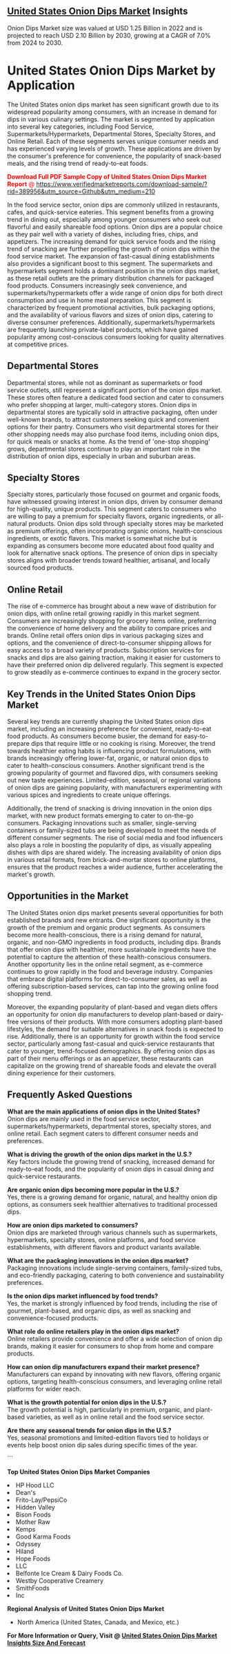 <h2><a href="https://www.verifiedmarketreports.com/download-sample/?rid=389956&amp;utm_source=Github&amp;utm_medium=210" target="_blank">United States Onion Dips Market</a> Insights</h2><p>Onion Dips Market size was valued at USD 1.25 Billion in 2022 and is projected to reach USD 2.10 Billion by 2030, growing at a CAGR of 7.0% from 2024 to 2030.</p><p><h1>United States Onion Dips Market by Application</h1><p>The United States onion dips market has seen significant growth due to its widespread popularity among consumers, with an increase in demand for dips in various culinary settings. The market is segmented by application into several key categories, including Food Service, Supermarkets/Hypermarkets, Departmental Stores, Specialty Stores, and Online Retail. Each of these segments serves unique consumer needs and has experienced varying levels of growth. These applications are driven by the consumer's preference for convenience, the popularity of snack-based meals, and the rising trend of ready-to-eat foods. <p><span class=""><span style="color: #ff0000;"><strong>Download Full PDF Sample Copy of United States Onion Dips Market Report</strong> @ </span><a href="https://www.verifiedmarketreports.com/download-sample/?rid=389956&amp;utm_source=Github&amp;utm_medium=210" target="_blank">https://www.verifiedmarketreports.com/download-sample/?rid=389956&amp;utm_source=Github&amp;utm_medium=210</a></span></p>In the food service sector, onion dips are commonly utilized in restaurants, cafes, and quick-service eateries. This segment benefits from a growing trend in dining out, especially among younger consumers who seek out flavorful and easily shareable food options. Onion dips are a popular choice as they pair well with a variety of dishes, including fries, chips, and appetizers. The increasing demand for quick service foods and the rising trend of snacking are further propelling the growth of onion dips within the food service market. The expansion of fast-casual dining establishments also provides a significant boost to this segment. The supermarkets and hypermarkets segment holds a dominant position in the onion dips market, as these retail outlets are the primary distribution channels for packaged food products. Consumers increasingly seek convenience, and supermarkets/hypermarkets offer a wide range of onion dips for both direct consumption and use in home meal preparation. This segment is characterized by frequent promotional activities, bulk packaging options, and the availability of various flavors and sizes of onion dips, catering to diverse consumer preferences. Additionally, supermarkets/hypermarkets are frequently launching private-label products, which have gained popularity among cost-conscious consumers looking for quality alternatives at competitive prices. <h2>Departmental Stores</h2><p>Departmental stores, while not as dominant as supermarkets or food service outlets, still represent a significant portion of the onion dips market. These stores often feature a dedicated food section and cater to consumers who prefer shopping at larger, multi-category stores. Onion dips in departmental stores are typically sold in attractive packaging, often under well-known brands, to attract customers seeking quick and convenient options for their pantry. Consumers who visit departmental stores for their other shopping needs may also purchase food items, including onion dips, for quick meals or snacks at home. As the trend of 'one-stop shopping' grows, departmental stores continue to play an important role in the distribution of onion dips, especially in urban and suburban areas.<h2>Specialty Stores</h2><p>Specialty stores, particularly those focused on gourmet and organic foods, have witnessed growing interest in onion dips, driven by consumer demand for high-quality, unique products. This segment caters to consumers who are willing to pay a premium for specialty flavors, organic ingredients, or all-natural products. Onion dips sold through specialty stores may be marketed as premium offerings, often incorporating organic onions, health-conscious ingredients, or exotic flavors. This market is somewhat niche but is expanding as consumers become more educated about food quality and look for alternative snack options. The presence of onion dips in specialty stores aligns with broader trends toward healthier, artisanal, and locally sourced food products.<h2>Online Retail</h2><p>The rise of e-commerce has brought about a new wave of distribution for onion dips, with online retail growing rapidly in this market segment. Consumers are increasingly shopping for grocery items online, preferring the convenience of home delivery and the ability to compare prices and brands. Online retail offers onion dips in various packaging sizes and options, and the convenience of direct-to-consumer shipping allows for easy access to a broad variety of products. Subscription services for snacks and dips are also gaining traction, making it easier for customers to have their preferred onion dip delivered regularly. This segment is expected to grow steadily as e-commerce continues to expand in the grocery sector.<h2>Key Trends in the United States Onion Dips Market</h2><p>Several key trends are currently shaping the United States onion dips market, including an increasing preference for convenient, ready-to-eat food products. As consumers become busier, the demand for easy-to-prepare dips that require little or no cooking is rising. Moreover, the trend towards healthier eating habits is influencing product formulations, with brands increasingly offering lower-fat, organic, or natural onion dips to cater to health-conscious consumers. Another significant trend is the growing popularity of gourmet and flavored dips, with consumers seeking out new taste experiences. Limited-edition, seasonal, or regional variations of onion dips are gaining popularity, with manufacturers experimenting with various spices and ingredients to create unique offerings.<p>Additionally, the trend of snacking is driving innovation in the onion dips market, with new product formats emerging to cater to on-the-go consumers. Packaging innovations such as smaller, single-serving containers or family-sized tubs are being developed to meet the needs of different consumer segments. The rise of social media and food influencers also plays a role in boosting the popularity of dips, as visually appealing dishes with dips are shared widely. The increasing availability of onion dips in various retail formats, from brick-and-mortar stores to online platforms, ensures that the product reaches a wider audience, further accelerating the market's growth.<h2>Opportunities in the Market</h2><p>The United States onion dips market presents several opportunities for both established brands and new entrants. One significant opportunity is the growth of the premium and organic product segments. As consumers become more health-conscious, there is a rising demand for natural, organic, and non-GMO ingredients in food products, including dips. Brands that offer onion dips with healthier, more sustainable ingredients have the potential to capture the attention of these health-conscious consumers. Another opportunity lies in the online retail segment, as e-commerce continues to grow rapidly in the food and beverage industry. Companies that embrace digital platforms for direct-to-consumer sales, as well as offering subscription-based services, can tap into the growing online food shopping trend.<p>Moreover, the expanding popularity of plant-based and vegan diets offers an opportunity for onion dip manufacturers to develop plant-based or dairy-free versions of their products. With more consumers adopting plant-based lifestyles, the demand for suitable alternatives in snack foods is expected to rise. Additionally, there is an opportunity for growth within the food service sector, particularly among fast-casual and quick-service restaurants that cater to younger, trend-focused demographics. By offering onion dips as part of their menu offerings or as an appetizer, these restaurants can capitalize on the growing trend of shareable foods and elevate the overall dining experience for their customers.<h2>Frequently Asked Questions</h2><p><strong>What are the main applications of onion dips in the United States?</strong><br>Onion dips are mainly used in the food service sector, supermarkets/hypermarkets, departmental stores, specialty stores, and online retail. Each segment caters to different consumer needs and preferences.</p><p><strong>What is driving the growth of the onion dips market in the U.S.?</strong><br>Key factors include the growing trend of snacking, increased demand for ready-to-eat foods, and the popularity of onion dips in casual dining and quick-service restaurants.</p><p><strong>Are organic onion dips becoming more popular in the U.S.?</strong><br>Yes, there is a growing demand for organic, natural, and healthy onion dip options, as consumers seek healthier alternatives to traditional processed dips.</p><p><strong>How are onion dips marketed to consumers?</strong><br>Onion dips are marketed through various channels such as supermarkets, hypermarkets, specialty stores, online platforms, and food service establishments, with different flavors and product variants available.</p><p><strong>What are the packaging innovations in the onion dips market?</strong><br>Packaging innovations include single-serving containers, family-sized tubs, and eco-friendly packaging, catering to both convenience and sustainability preferences.</p><p><strong>Is the onion dips market influenced by food trends?</strong><br>Yes, the market is strongly influenced by food trends, including the rise of gourmet, plant-based, and organic dips, as well as snacking and convenience-focused products.</p><p><strong>What role do online retailers play in the onion dips market?</strong><br>Online retailers provide convenience and offer a wide selection of onion dip brands, making it easier for consumers to shop from home and compare products.</p><p><strong>How can onion dip manufacturers expand their market presence?</strong><br>Manufacturers can expand by innovating with new flavors, offering organic options, targeting health-conscious consumers, and leveraging online retail platforms for wider reach.</p><p><strong>What is the growth potential for onion dips in the U.S.?</strong><br>The growth potential is high, particularly in premium, organic, and plant-based varieties, as well as in online retail and the food service sector.</p><p><strong>Are there any seasonal trends for onion dips in the U.S.?</strong><br>Yes, seasonal promotions and limited-edition flavors tied to holidays or events help boost onion dip sales during specific times of the year.</p>```</p><p><strong>Top United States Onion Dips Market Companies</strong></p><div data-test-id=""><p><li>HP Hood LLC</li><li> Dean's</li><li> Frito-Lay/PepsiCo</li><li> Hidden Valley</li><li> Bison Foods</li><li> Mother Raw</li><li> Kemps</li><li> Good Karma Foods</li><li> Odyssey</li><li> Hiland</li><li> Hope Foods</li><li> LLC</li><li> Belfonte Ice Cream & Dairy Foods Co.</li><li> Westby Cooperative Creamery</li><li> SmithFoods</li><li> Inc</li></p><div><strong>Regional Analysis of&nbsp;United States Onion Dips Market</strong></div><ul><li dir="ltr"><p dir="ltr">North America&nbsp;(United States, Canada, and Mexico, etc.)</p></li></ul><p><strong>For More Information or Query, Visit @&nbsp;</strong><strong><a href="https://www.verifiedmarketreports.com/product/onion-dips-market/?utm_source=Github&amp;utm_medium=210" target="_blank">United States Onion Dips Market Insights Size And Forecast</a></strong></p></div>
